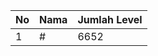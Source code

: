 | No | Nama            | Jumlah Level |
|----|-----------------|--------------|
| 1  | #    |    6652        |
